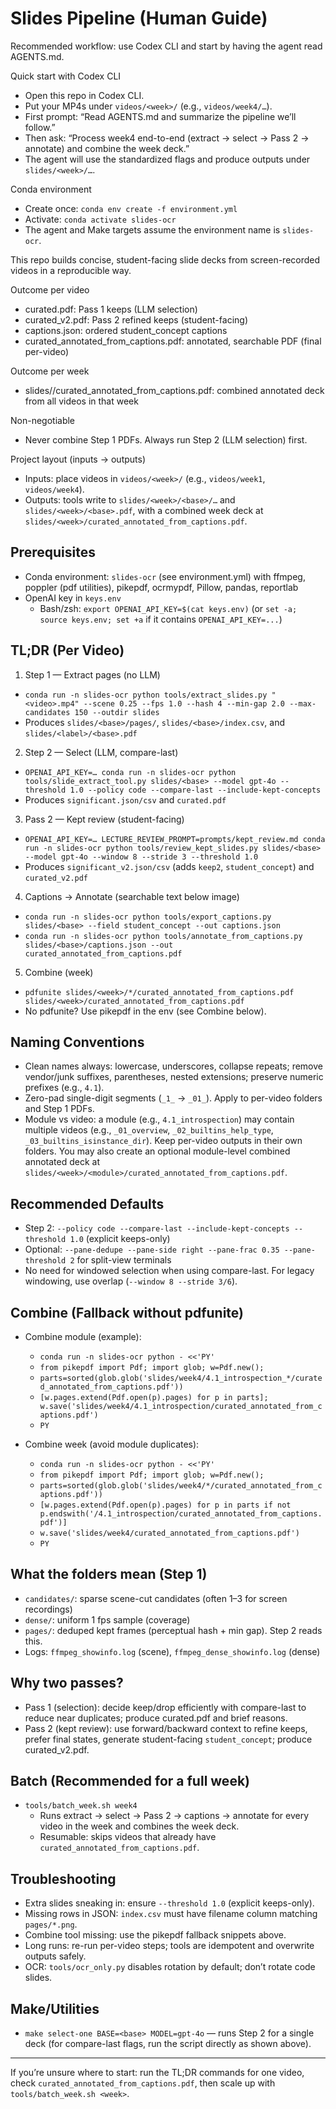 # Slides Pipeline (Human Guide)

Recommended workflow: use Codex CLI and start by having the agent read AGENTS.md.

Quick start with Codex CLI
- Open this repo in Codex CLI.
- Put your MP4s under `videos/<week>/` (e.g., `videos/week4/…`).
- First prompt: “Read AGENTS.md and summarize the pipeline we’ll follow.”
- Then ask: “Process week4 end-to-end (extract → select → Pass 2 → annotate) and combine the week deck.”
- The agent will use the standardized flags and produce outputs under `slides/<week>/…`.

Conda environment
- Create once: `conda env create -f environment.yml`
- Activate: `conda activate slides-ocr`
- The agent and Make targets assume the environment name is `slides-ocr`.

This repo builds concise, student-facing slide decks from screen-recorded videos in a reproducible way.

Outcome per video
- curated.pdf: Pass 1 keeps (LLM selection)
- curated_v2.pdf: Pass 2 refined keeps (student-facing)
- captions.json: ordered student_concept captions
- curated_annotated_from_captions.pdf: annotated, searchable PDF (final per-video)

Outcome per week
- slides/<week>/curated_annotated_from_captions.pdf: combined annotated deck from all videos in that week

Non-negotiable
- Never combine Step 1 PDFs. Always run Step 2 (LLM selection) first.

Project layout (inputs → outputs)
- Inputs: place videos in `videos/<week>/` (e.g., `videos/week1`, `videos/week4`).
- Outputs: tools write to `slides/<week>/<base>/…` and `slides/<week>/<base>.pdf`, with a combined week deck at `slides/<week>/curated_annotated_from_captions.pdf`.

## Prerequisites

- Conda environment: `slides-ocr` (see environment.yml) with ffmpeg, poppler (pdf utilities), pikepdf, ocrmypdf, Pillow, pandas, reportlab
- OpenAI key in `keys.env`
  - Bash/zsh: `export OPENAI_API_KEY=$(cat keys.env)` (or `set -a; source keys.env; set +a` if it contains `OPENAI_API_KEY=...`)

## TL;DR (Per Video)

1) Step 1 — Extract pages (no LLM)
- `conda run -n slides-ocr python tools/extract_slides.py "<video>.mp4" --scene 0.25 --fps 1.0 --hash 4 --min-gap 2.0 --max-candidates 150 --outdir slides`
- Produces `slides/<base>/pages/`, `slides/<base>/index.csv`, and `slides/<label>/<base>.pdf`

2) Step 2 — Select (LLM, compare-last)
- `OPENAI_API_KEY=… conda run -n slides-ocr python tools/slide_extract_tool.py slides/<base> --model gpt-4o --threshold 1.0 --policy code --compare-last --include-kept-concepts`
- Produces `significant.json/csv` and `curated.pdf`

3) Pass 2 — Kept review (student-facing)
- `OPENAI_API_KEY=… LECTURE_REVIEW_PROMPT=prompts/kept_review.md conda run -n slides-ocr python tools/review_kept_slides.py slides/<base> --model gpt-4o --window 8 --stride 3 --threshold 1.0`
- Produces `significant_v2.json/csv` (adds `keep2`, `student_concept`) and `curated_v2.pdf`

4) Captions → Annotate (searchable text below image)
- `conda run -n slides-ocr python tools/export_captions.py slides/<base> --field student_concept --out captions.json`
- `conda run -n slides-ocr python tools/annotate_from_captions.py slides/<base>/captions.json --out curated_annotated_from_captions.pdf`

5) Combine (week)
- `pdfunite slides/<week>/*/curated_annotated_from_captions.pdf slides/<week>/curated_annotated_from_captions.pdf`
- No pdfunite? Use pikepdf in the env (see Combine below).

## Naming Conventions

- Clean names always: lowercase, underscores, collapse repeats; remove vendor/junk suffixes, parentheses, nested extensions; preserve numeric prefixes (e.g., `4.1`).
- Zero-pad single-digit segments (`_1_` → `_01_`). Apply to per-video folders and Step 1 PDFs.
- Module vs video: a module (e.g., `4.1_introspection`) may contain multiple videos (e.g., `_01_overview`, `_02_builtins_help_type`, `_03_builtins_isinstance_dir`). Keep per-video outputs in their own folders. You may also create an optional module-level combined annotated deck at `slides/<week>/<module>/curated_annotated_from_captions.pdf`.

## Recommended Defaults

- Step 2: `--policy code --compare-last --include-kept-concepts --threshold 1.0` (explicit keeps-only)
- Optional: `--pane-dedupe --pane-side right --pane-frac 0.35 --pane-threshold 2` for split-view terminals
- No need for windowed selection when using compare-last. For legacy windowing, use overlap (`--window 8 --stride 3/6`).

## Combine (Fallback without pdfunite)

- Combine module (example):
  - `conda run -n slides-ocr python - <<'PY'`
  - `from pikepdf import Pdf; import glob; w=Pdf.new();`
  - `parts=sorted(glob.glob('slides/week4/4.1_introspection_*/curated_annotated_from_captions.pdf'))`
  - `[w.pages.extend(Pdf.open(p).pages) for p in parts]; w.save('slides/week4/4.1_introspection/curated_annotated_from_captions.pdf')`
  - `PY`

- Combine week (avoid module duplicates):
  - `conda run -n slides-ocr python - <<'PY'`
  - `from pikepdf import Pdf; import glob; w=Pdf.new();`
  - `parts=sorted(glob.glob('slides/week4/*/curated_annotated_from_captions.pdf'))`
  - `[w.pages.extend(Pdf.open(p).pages) for p in parts if not p.endswith('/4.1_introspection/curated_annotated_from_captions.pdf')]`
  - `w.save('slides/week4/curated_annotated_from_captions.pdf')`
  - `PY`

## What the folders mean (Step 1)

- `candidates/`: sparse scene-cut candidates (often 1–3 for screen recordings)
- `dense/`: uniform 1 fps sample (coverage)
- `pages/`: deduped kept frames (perceptual hash + min gap). Step 2 reads this.
- Logs: `ffmpeg_showinfo.log` (scene), `ffmpeg_dense_showinfo.log` (dense)

## Why two passes?

- Pass 1 (selection): decide keep/drop efficiently with compare-last to reduce near duplicates; produce curated.pdf and brief reasons.
- Pass 2 (kept review): use forward/backward context to refine keeps, prefer final states, generate student-facing `student_concept`; produce curated_v2.pdf.

## Batch (Recommended for a full week)

- `tools/batch_week.sh week4`
  - Runs extract → select → Pass 2 → captions → annotate for every video in the week and combines the week deck.
  - Resumable: skips videos that already have `curated_annotated_from_captions.pdf`.

## Troubleshooting

- Extra slides sneaking in: ensure `--threshold 1.0` (explicit keeps-only).
- Missing rows in JSON: `index.csv` must have filename column matching `pages/*.png`.
- Combine tool missing: use the pikepdf fallback snippets above.
- Long runs: re-run per-video steps; tools are idempotent and overwrite outputs safely.
- OCR: `tools/ocr_only.py` disables rotation by default; don’t rotate code slides.

## Make/Utilities

- `make select-one BASE=<base> MODEL=gpt-4o` — runs Step 2 for a single deck (for compare-last flags, run the script directly as shown above).

---
If you’re unsure where to start: run the TL;DR commands for one video, check `curated_annotated_from_captions.pdf`, then scale up with `tools/batch_week.sh <week>`.
